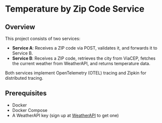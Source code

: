 # Temperature by Zip Code Service

## Overview

This project consists of two services:

- **Service A**: Receives a ZIP code via POST, validates it, and forwards it to Service B.
- **Service B**: Receives a ZIP code, retrieves the city from ViaCEP, fetches the current weather from WeatherAPI, and returns temperature data.

Both services implement OpenTelemetry (OTEL) tracing and Zipkin for distributed tracing.

## Prerequisites

- Docker
- Docker Compose
- A WeatherAPI key (sign up at [WeatherAPI](https://www.weatherapi.com/) to get one)